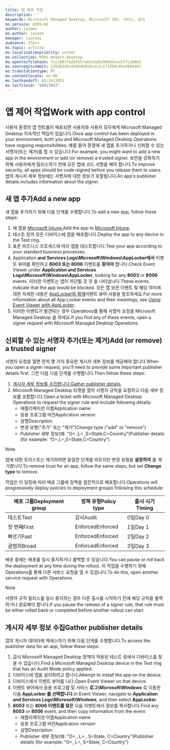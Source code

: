 ```yaml
---
title: 앱 제어 작업
description: ''
keywords: Microsoft Managed Desktop, Microsoft 365, 서비스, 문서
ms.service: m365-md
author: jaimeo
ms.author: jaimeo
manager: laurawi
audience: ITpro
ms.topic: article
ms.localizationpriority: normal
ms.collection: M365-modern-desktop
ms.openlocfilehash: 31cc897fe28f557a65cba9c99e5dcecbf7c2b0e5
ms.sourcegitcommit: 27b2b2e5c41934b918cac2c171556c45e36661bf
ms.translationtype: MT
ms.contentlocale: ko-KR
ms.lasthandoff: 03/19/2021
ms.locfileid: "50917643"
---
```

# <a name="work-with-app-control"></a><span data-ttu-id="c6992-103">앱 제어 작업</span><span class="sxs-lookup"><span data-stu-id="c6992-103">Work with app control</span></span>

<span data-ttu-id="c6992-104">사용자 환경의 앱 컨트롤이 배포되면 사용자와 사용자 모두에게 Microsoft Managed Desktop 지속적인 책임이 있습니다.</span><span class="sxs-lookup"><span data-stu-id="c6992-104">Once app control has been deployed in your environment, both you and Microsoft Managed Desktop Operations have ongoing responsibilities.</span></span> <span data-ttu-id="c6992-105">예를 들어 환경에 새 앱을 추가하거나 신뢰할 수 있는 서명자(또는 제거)를 할 수 있습니다.</span><span class="sxs-lookup"><span data-stu-id="c6992-105">For example, you might want to add a new app in the environment or add (or remove) a trusted signer.</span></span> <span data-ttu-id="c6992-106">보안을 강화하기 위해 사용자에게 릴리스하기 전에 모든 앱에 코드 서명을 해야 합니다.</span><span class="sxs-lookup"><span data-stu-id="c6992-106">To improve security, all apps should be code-signed before you release them to users.</span></span> <span data-ttu-id="c6992-107">앱의 게시자 세부 정보에는 서명자에 대한 정보가 포함됩니다.</span><span class="sxs-lookup"><span data-stu-id="c6992-107">An app's publisher details includes information about the signer.</span></span>


## <a name="add-a-new-app"></a><span data-ttu-id="c6992-108">새 앱 추가</span><span class="sxs-lookup"><span data-stu-id="c6992-108">Add a new app</span></span>

<span data-ttu-id="c6992-109">새 앱을 추가하기 위해 다음 단계를 수행합니다.</span><span class="sxs-lookup"><span data-stu-id="c6992-109">To add a new app, follow these steps:</span></span>

1. <span data-ttu-id="c6992-110">에 앱을 [Microsoft Intune.](/mem/intune/apps/apps-win32-app-management)</span><span class="sxs-lookup"><span data-stu-id="c6992-110">Add the app to [Microsoft Intune](/mem/intune/apps/apps-win32-app-management).</span></span>
2. <span data-ttu-id="c6992-111">테스트 링의 모든 디바이스에 앱을 배포합니다.</span><span class="sxs-lookup"><span data-stu-id="c6992-111">Deploy the app to any device in the Test ring.</span></span> 
3. <span data-ttu-id="c6992-112">표준 비즈니스 프로세스에 따라 앱을 테스트합니다.</span><span class="sxs-lookup"><span data-stu-id="c6992-112">Test your app according to your standard business processes.</span></span> 
4. <span data-ttu-id="c6992-113">Application **and Services Logs\Microsoft\Windows\AppLocker에서** 이벤트 뷰어를 확인하고 **8003 또는 8006** 이벤트를 **찾아야** 합니다.</span><span class="sxs-lookup"><span data-stu-id="c6992-113">Check Event Viewer under **Application and Services Logs\Microsoft\Windows\AppLocker**, looking for any **8003** or **8006** events.</span></span> <span data-ttu-id="c6992-114">이러한 이벤트는 앱이 차단될 것 것 을 나타냅니다.</span><span class="sxs-lookup"><span data-stu-id="c6992-114">These events indicate that the app would be blocked.</span></span> <span data-ttu-id="c6992-115">모든 앱 보관 이벤트 및 해당 의미에 대한 자세한 내용은 [AppLocker와 함께](/windows/security/threat-protection/windows-defender-application-control/applocker/using-event-viewer-with-applocker)이벤트 뷰어 사용을 참조하세요.</span><span class="sxs-lookup"><span data-stu-id="c6992-115">For more information about all App Locker events and their meanings, see [Using Event Viewer with AppLocker](/windows/security/threat-protection/windows-defender-application-control/applocker/using-event-viewer-with-applocker).</span></span>
5. <span data-ttu-id="c6992-116">이러한 이벤트가 발견되는 경우 Operations를 통해 서명자 요청을 Microsoft Managed Desktop 을 하세요.</span><span class="sxs-lookup"><span data-stu-id="c6992-116">If you find any of these events, open a signer request with Microsoft Managed Desktop Operations.</span></span>

## <a name="add-or-remove-a-trusted-signer"></a><span data-ttu-id="c6992-117">신뢰할 수 있는 서명자 추가(또는 제거)</span><span class="sxs-lookup"><span data-stu-id="c6992-117">Add (or remove) a trusted signer</span></span>

<span data-ttu-id="c6992-118">서명자 요청을 열면 먼저 몇 가지 중요한 게시자 세부 정보를 제공해야 합니다.</span><span class="sxs-lookup"><span data-stu-id="c6992-118">When you open a signer request, you'll need to provide some important publisher details first.</span></span> <span data-ttu-id="c6992-119">그런 다음 다음 단계를 수행합니다.</span><span class="sxs-lookup"><span data-stu-id="c6992-119">Then follow these steps:</span></span>

1. <span data-ttu-id="c6992-120">[게시자 세부 정보를 수집합니다.](#gather-publisher-details)</span><span class="sxs-lookup"><span data-stu-id="c6992-120">[Gather publisher details](#gather-publisher-details).</span></span>
2. <span data-ttu-id="c6992-121">Microsoft Managed Desktop 티켓을 열어 서명자 규칙을 요청하고 다음 세부 정보를 포함합니다.</span><span class="sxs-lookup"><span data-stu-id="c6992-121">Open a ticket with Microsoft Managed Desktop Operations to request the signer rule and include following details:</span></span>  
    - <span data-ttu-id="c6992-122">애플리케이션 이름</span><span class="sxs-lookup"><span data-stu-id="c6992-122">Application name</span></span> 
    - <span data-ttu-id="c6992-123">응용 프로그램 버전</span><span class="sxs-lookup"><span data-stu-id="c6992-123">Application version</span></span> 
    - <span data-ttu-id="c6992-124">설명</span><span class="sxs-lookup"><span data-stu-id="c6992-124">Description</span></span> 
    - <span data-ttu-id="c6992-125">변경 유형("추가" 또는 "제거")</span><span class="sxs-lookup"><span data-stu-id="c6992-125">Change type ("add" or "remove")</span></span>  
    - <span data-ttu-id="c6992-126">Publisher 세부 정보(예: "O= <publisher name> ,L= <location> ,S=State,C=Country")</span><span class="sxs-lookup"><span data-stu-id="c6992-126">Publisher details (for example: “O=<publisher name>,L=<location>,S=State,C=Country”)</span></span> 

> [!NOTE]
> <span data-ttu-id="c6992-127">앱에 대한 트러스트는 제거하려면 동일한 단계를 따르지만 변경 유형을 **설정하여** 를 *제거합니다.*</span><span class="sxs-lookup"><span data-stu-id="c6992-127">To remove trust for an app, follow the same steps, but set **Change type** to *remove*.</span></span>

<span data-ttu-id="c6992-128">작업은 이 일정에 따라 배포 그룹에 정책을 점진적으로 배포합니다.</span><span class="sxs-lookup"><span data-stu-id="c6992-128">Operations will progressively deploy policies to deployment groups following this schedule:</span></span>


|<span data-ttu-id="c6992-129">배포 그룹</span><span class="sxs-lookup"><span data-stu-id="c6992-129">Deployment group</span></span>  |<span data-ttu-id="c6992-130">정책 유형</span><span class="sxs-lookup"><span data-stu-id="c6992-130">Policy type</span></span>  |<span data-ttu-id="c6992-131">출시 시기</span><span class="sxs-lookup"><span data-stu-id="c6992-131">Timing</span></span>  |
|---------|---------|---------|
|<span data-ttu-id="c6992-132">테스트</span><span class="sxs-lookup"><span data-stu-id="c6992-132">Test</span></span>     |  <span data-ttu-id="c6992-133">감사</span><span class="sxs-lookup"><span data-stu-id="c6992-133">Audit</span></span>       |  <span data-ttu-id="c6992-134">0일</span><span class="sxs-lookup"><span data-stu-id="c6992-134">Day 0</span></span>       |
|<span data-ttu-id="c6992-135">첫 번째</span><span class="sxs-lookup"><span data-stu-id="c6992-135">First</span></span>     | <span data-ttu-id="c6992-136">Enforced</span><span class="sxs-lookup"><span data-stu-id="c6992-136">Enforced</span></span>        | <span data-ttu-id="c6992-137">1일</span><span class="sxs-lookup"><span data-stu-id="c6992-137">Day 1</span></span>        |
|<span data-ttu-id="c6992-138">빠르기</span><span class="sxs-lookup"><span data-stu-id="c6992-138">Fast</span></span>     | <span data-ttu-id="c6992-139">Enforced</span><span class="sxs-lookup"><span data-stu-id="c6992-139">Enforced</span></span>        |  <span data-ttu-id="c6992-140">2일</span><span class="sxs-lookup"><span data-stu-id="c6992-140">Day 2</span></span>       |
|<span data-ttu-id="c6992-141">광범위</span><span class="sxs-lookup"><span data-stu-id="c6992-141">Broad</span></span>     | <span data-ttu-id="c6992-142">Enforced</span><span class="sxs-lookup"><span data-stu-id="c6992-142">Enforced</span></span>        |  <span data-ttu-id="c6992-143">3일</span><span class="sxs-lookup"><span data-stu-id="c6992-143">Day 3</span></span>       |


<span data-ttu-id="c6992-144">배포 중에는 배포를 일시 중지하거나 롤백할 수 있습니다.</span><span class="sxs-lookup"><span data-stu-id="c6992-144">You can pause or roll back the deployment at any time during the rollout.</span></span> <span data-ttu-id="c6992-145">이 작업을 수행하기 위해 Operations를 통해 다른 서비스 요청을 열 수 있습니다.</span><span class="sxs-lookup"><span data-stu-id="c6992-145">To do this, open another service request with Operations.</span></span>

> [!NOTE]
> <span data-ttu-id="c6992-146">서명자 규칙 릴리스를 일시 중지하는 경우 다른 출시를 시작하기 전에 해당 규칙을 롤백하거나 완료해야 합니다.</span><span class="sxs-lookup"><span data-stu-id="c6992-146">If you pause the release of a signer rule, that rule must be either rolled back or completed before another rollout can start.</span></span>

## <a name="gather-publisher-details"></a><span data-ttu-id="c6992-147">게시자 세부 정보 수집</span><span class="sxs-lookup"><span data-stu-id="c6992-147">Gather publisher details</span></span>

<span data-ttu-id="c6992-148">앱의 게시자 데이터에 액세스하기 위해 다음 단계를 수행합니다.</span><span class="sxs-lookup"><span data-stu-id="c6992-148">To access the publisher data for an app, follow these steps:</span></span>

1. <span data-ttu-id="c6992-149">감사 Microsoft Managed Desktop 정책이 적용된 테스트 링에서 디바이스를 찾을 수 있습니다.</span><span class="sxs-lookup"><span data-stu-id="c6992-149">Find a Microsoft Managed Desktop device in the Test ring that has an Audit Mode policy applied.</span></span> 
2. <span data-ttu-id="c6992-150">디바이스에 앱을 설치하려고 합니다.</span><span class="sxs-lookup"><span data-stu-id="c6992-150">Attempt to install the app on the device.</span></span>
3. <span data-ttu-id="c6992-151">디바이스에서 이벤트 뷰어를 니다.</span><span class="sxs-lookup"><span data-stu-id="c6992-151">Open Event Viewer on that device.</span></span> 
4. <span data-ttu-id="c6992-152">이벤트 뷰어에서 응용 프로그램 및 서비스 **로그\Microsoft\Windows** 로 이동한 다음 **AppLocker 를 선택합니다.**</span><span class="sxs-lookup"><span data-stu-id="c6992-152">In Event Viewer, navigate to **Application and Services Logs\Microsoft\Windows**, and then select **AppLocker**.</span></span> 
5. <span data-ttu-id="c6992-153">**8003** 또는 **8006 이벤트를 찾은** 다음 이벤트에서 정보를 복사합니다.</span><span class="sxs-lookup"><span data-stu-id="c6992-153">Find any **8003** or **8006** event, and then copy information from the event:</span></span> 
    - <span data-ttu-id="c6992-154">애플리케이션 이름</span><span class="sxs-lookup"><span data-stu-id="c6992-154">Application name</span></span> 
    - <span data-ttu-id="c6992-155">응용 프로그램 버전</span><span class="sxs-lookup"><span data-stu-id="c6992-155">Application version</span></span> 
    - <span data-ttu-id="c6992-156">설명</span><span class="sxs-lookup"><span data-stu-id="c6992-156">Description</span></span> 
    - <span data-ttu-id="c6992-157">Publisher 세부 정보(예: "O= <publisher name> , L= <location> , S=State, C=Country")</span><span class="sxs-lookup"><span data-stu-id="c6992-157">Publisher details (for example: “O=<publisher name>, L=<location>, S=State, C=Country”)</span></span>